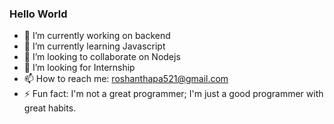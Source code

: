 ### Hello World

- 🔭 I’m currently working on backend
- 🌱 I’m currently learning Javascript
- 👯 I’m looking to collaborate on Nodejs
- 🤔 I’m looking for Internship
- 📫 How to reach me: roshanthapa521@gmail.com
- ⚡ Fun fact: I'm not a great programmer; I'm just a good programmer with great habits.


